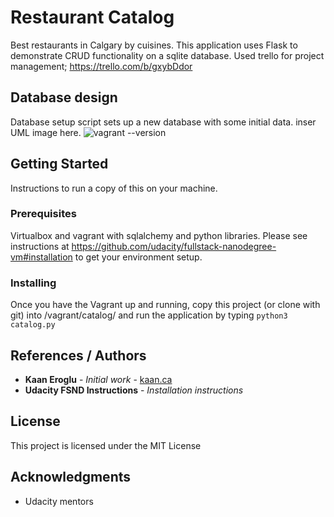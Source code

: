 # Restaurant Catalog
Best restaurants in Calgary by cuisines. 
This application uses Flask to demonstrate CRUD functionality on a sqlite database.
Used trello for project management; https://trello.com/b/gxybDdor

## Database design
Database setup script sets up a new database with some initial data. inser UML image here.
![vagrant --version](https://trello-attachments.s3.amazonaws.com/5caab4d54719c833bde0d5e0/946x486/1fea2f09e0853f3d04895b5504bc185d/database.jpg)
## Getting Started

Instructions to run a copy of this on your machine.

### Prerequisites

Virtualbox and vagrant with sqlalchemy and python libraries. Please see instructions at https://github.com/udacity/fullstack-nanodegree-vm#installation to get your environment setup.

### Installing

Once you have the Vagrant up and running, copy this project (or clone with git) into /vagrant/catalog/ and run the application by typing 
`python3 catalog.py`

## References / Authors

* **Kaan Eroglu** - *Initial work* - [kaan.ca](https://www.kaan.ca)
* **Udacity FSND Instructions** - *Installation instructions*


## License

This project is licensed under the MIT License 

## Acknowledgments

* Udacity mentors

